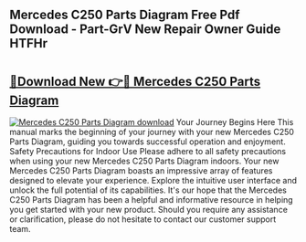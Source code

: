 ## Mercedes C250 Parts Diagram Free Pdf Download - Part-GrV New Repair Owner Guide HTFHr

# <h2><a href="http://dftlr9.blite.top/?on=Mercedes+C250+Parts+Diagram">🔗Download New 👉🔴 Mercedes C250 Parts Diagram</a></h2>

[![Mercedes C250 Parts Diagram download](https://i.imgur.com/lujVjoI.png)](http://dftlr9.blite.top/?on=Mercedes+C250+Parts+Diagram)
Your Journey Begins Here This manual marks the beginning of your journey with your new Mercedes C250 Parts Diagram, guiding you towards successful operation and enjoyment. Safety Precautions for Indoor Use Please adhere to all safety precautions when using your new Mercedes C250 Parts Diagram indoors. Your new Mercedes C250 Parts Diagram boasts an impressive array of features designed to elevate your experience. Explore the intuitive user interface and unlock the full potential of its capabilities. It's our hope that the Mercedes C250 Parts Diagram has been a helpful and informative resource in helping you get started with your new product. Should you require any assistance or clarification, please do not hesitate to contact our customer support team.
